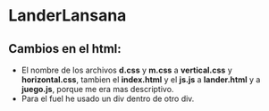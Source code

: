 # LanderLansana
## Cambios en el html:

* El nombre de los archivos **d.css** y **m.css** a **vertical.css** y **horizontal.css**, tambien el **index.html** y el **js.js** a **lander.html** y a **juego.js**, porque me era mas descriptivo.
* Para el fuel he usado un div dentro de otro div.
